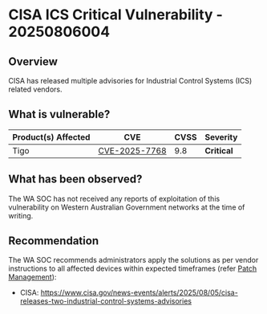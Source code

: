 # CISA ICS Critical Vulnerability - 20250806004

## Overview

CISA has released multiple advisories for Industrial Control Systems (ICS) related vendors.

## What is vulnerable?

| Product(s) Affected | CVE                                                             | CVSS | Severity     |
| ------------------- | --------------------------------------------------------------- | ---- | ------------ |
| Tigo                | [CVE-2025-7768](https://nvd.nist.gov/vuln/detail/CVE-2025-7768) | 9.8  | **Critical** |

## What has been observed?

The WA SOC has not received any reports of exploitation of this vulnerability on Western Australian Government networks at the time of writing.

## Recommendation

The WA SOC recommends administrators apply the solutions as per vendor instructions to all affected devices within expected timeframes (refer [Patch Management](../guidelines/patch-management.md)):

- CISA: <https://www.cisa.gov/news-events/alerts/2025/08/05/cisa-releases-two-industrial-control-systems-advisories>
